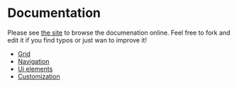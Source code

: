 # Documentation

Please see [the site](http://robin850.github.io/bear) to browse the documenation online. Feel free to fork and edit it if you find typos or just wan to improve
it!

* [Grid](grid.md)
* [Navigation](navigation.md)
* [Ui elements](ui.md)
* [Customization](customization.md)
